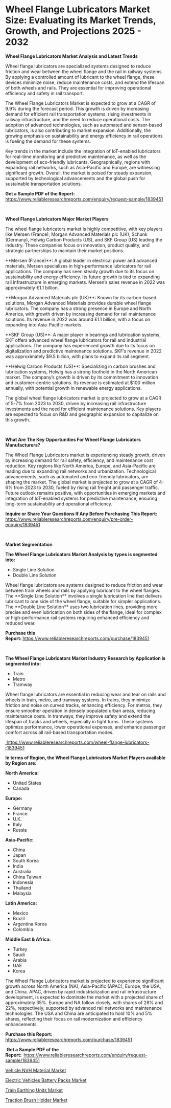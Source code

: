 <p><h1>Wheel Flange Lubricators Market Size: Evaluating its Market Trends, Growth, and Projections 2025 - 2032</h1></p><p><strong>Wheel Flange Lubricators Market Analysis and Latest Trends</strong></p>
<p><p>Wheel flange lubricators are specialized systems designed to reduce friction and wear between the wheel flange and the rail in railway systems. By applying a controlled amount of lubricant to the wheel flange, these devices minimize noise, reduce maintenance costs, and extend the lifespan of both wheels and rails. They are essential for improving operational efficiency and safety in rail transport.</p><p>The Wheel Flange Lubricators Market is expected to grow at a CAGR of 9.9% during the forecast period. This growth is driven by increasing demand for efficient rail transportation systems, rising investments in railway infrastructure, and the need to reduce operational costs. The adoption of advanced technologies, such as automated and sensor-based lubricators, is also contributing to market expansion. Additionally, the growing emphasis on sustainability and energy efficiency in rail operations is fueling the demand for these systems.</p><p>Key trends in the market include the integration of IoT-enabled lubricators for real-time monitoring and predictive maintenance, as well as the development of eco-friendly lubricants. Geographically, regions with expanding rail networks, such as Asia-Pacific and Europe, are witnessing significant growth. Overall, the market is poised for steady expansion, supported by technological advancements and the global push for sustainable transportation solutions.</p></p>
<p><strong>Get a Sample PDF of the Report:&nbsp;</strong> <a href="https://www.reliableresearchreports.com/enquiry/request-sample/1839451?utm_campaign=40&utm_medium=2&utm_source=Github&utm_content=ia&utm_term=24012025&utm_id=wheel-flange-lubricators">https://www.reliableresearchreports.com/enquiry/request-sample/1839451</a></p>
<p>&nbsp;</p>
<p><strong>Wheel Flange Lubricators Major Market Players</strong></p>
<p><p>The wheel flange lubricators market is highly competitive, with key players like Mersen (France), Morgan Advanced Materials plc (UK), Schunk (Germany), Helwig Carbon Products (US), and SKF Group (US) leading the industry. These companies focus on innovation, product quality, and strategic partnerships to maintain their market positions.</p><p>**Mersen (France)**: A global leader in electrical power and advanced materials, Mersen specializes in high-performance lubricators for rail applications. The company has seen steady growth due to its focus on sustainability and energy efficiency. Its future growth is tied to expanding rail infrastructure in emerging markets. Mersen’s sales revenue in 2022 was approximately €1.1 billion.</p><p>**Morgan Advanced Materials plc (UK)**: Known for its carbon-based solutions, Morgan Advanced Materials provides durable wheel flange lubricators. The company has a strong presence in Europe and North America, with growth driven by increasing demand for rail maintenance solutions. Its revenue in 2022 was around £1.1 billion, with a focus on expanding into Asia-Pacific markets.</p><p>**SKF Group (US)**: A major player in bearings and lubrication systems, SKF offers advanced wheel flange lubricators for rail and industrial applications. The company has experienced growth due to its focus on digitalization and predictive maintenance solutions. SKF’s revenue in 2022 was approximately $9.5 billion, with plans to expand its rail segment.</p><p>**Helwig Carbon Products (US)**: Specializing in carbon brushes and lubrication systems, Helwig has a strong foothold in the North American market. The company’s growth is driven by its commitment to innovation and customer-centric solutions. Its revenue is estimated at $100 million annually, with potential growth in renewable energy applications.</p><p>The global wheel flange lubricators market is projected to grow at a CAGR of 5-7% from 2023 to 2030, driven by increasing rail infrastructure investments and the need for efficient maintenance solutions. Key players are expected to focus on R&D and geographic expansion to capitalize on this growth.</p></p>
<p>&nbsp;</p>
<p><strong>What Are The Key Opportunities For Wheel Flange Lubricators Manufacturers?</strong></p>
<p><p>The Wheel Flange Lubricators market is experiencing steady growth, driven by increasing demand for rail safety, efficiency, and maintenance cost reduction. Key regions like North America, Europe, and Asia-Pacific are leading due to expanding rail networks and urbanization. Technological advancements, such as automated and eco-friendly lubricators, are shaping the market. The global market is projected to grow at a CAGR of 4-6% from 2023 to 2030, fueled by rising rail freight and passenger traffic. Future outlook remains positive, with opportunities in emerging markets and integration of IoT-enabled systems for predictive maintenance, ensuring long-term sustainability and operational efficiency.</p></p>
<p><strong>Inquire or Share Your Questions If Any Before Purchasing This Report:</strong> <a href="https://www.reliableresearchreports.com/enquiry/pre-order-enquiry/1839451?utm_campaign=40&utm_medium=2&utm_source=Github&utm_content=ia&utm_term=24012025&utm_id=wheel-flange-lubricators">https://www.reliableresearchreports.com/enquiry/pre-order-enquiry/1839451</a></p>
<p>&nbsp;</p>
<p><strong>Market Segmentation</strong></p>
<p><strong>The Wheel Flange Lubricators Market Analysis by types is segmented into:</strong></p>
<p><ul><li>Single Line Solution</li><li>Double Line Solution</li></ul></p>
<p><p>Wheel flange lubricators are systems designed to reduce friction and wear between train wheels and rails by applying lubricant to the wheel flanges. The **Single Line Solution** involves a single lubrication line that delivers lubricant to one side of the wheel flange, suitable for simpler applications. The **Double Line Solution** uses two lubrication lines, providing more precise and even lubrication on both sides of the flange, ideal for complex or high-performance rail systems requiring enhanced efficiency and reduced wear.</p></p>
<p><strong>Purchase this Report:&nbsp;</strong><a href="https://www.reliableresearchreports.com/purchase/1839451?utm_campaign=40&utm_medium=2&utm_source=Github&utm_content=ia&utm_term=24012025&utm_id=wheel-flange-lubricators">https://www.reliableresearchreports.com/purchase/1839451</a></p>
<p>&nbsp;</p>
<p><strong>The Wheel Flange Lubricators Market Industry Research by Application is segmented into:</strong></p>
<p><ul><li>Train</li><li>Metro</li><li>Tramway</li></ul></p>
<p><p>Wheel flange lubricators are essential in reducing wear and tear on rails and wheels in train, metro, and tramway systems. In trains, they minimize friction and noise on curved tracks, enhancing efficiency. For metros, they ensure smoother operation in densely populated urban areas, reducing maintenance costs. In tramways, they improve safety and extend the lifespan of tracks and wheels, especially in tight turns. These systems optimize performance, lower operational expenses, and enhance passenger comfort across all rail-based transportation modes.</p></p>
<p><a href="https://www.reliableresearchreports.com/wheel-flange-lubricators-r1839451?utm_campaign=40&utm_medium=2&utm_source=Github&utm_content=ia&utm_term=24012025&utm_id=wheel-flange-lubricators">&nbsp;https://www.reliableresearchreports.com/wheel-flange-lubricators-r1839451</a></p>
<p><strong>In terms of Region, the Wheel Flange Lubricators Market Players available by Region are:</strong></p>
<p>
    <p> <strong> North America: </strong>
        <ul>
            <li>United States</li>
            <li>Canada</li>
        </ul>
        </p> 
    <p> <strong> Europe: </strong>
        <ul>
            <li>Germany</li>
            <li>France</li>
            <li>U.K.</li>
            <li>Italy</li>
            <li>Russia</li>
        </ul>
        </p> 
    <p> <strong> Asia-Pacific: </strong>
        <ul>
            <li>China</li>
            <li>Japan</li>
            <li>South Korea</li>
            <li>India</li>
            <li>Australia</li>
            <li>China Taiwan</li>
            <li>Indonesia</li>
            <li>Thailand</li>
            <li>Malaysia</li>
        </ul>
        </p> 
    <p> <strong> Latin America: </strong>
        <ul>
            <li>Mexico</li>
            <li>Brazil</li>
            <li>Argentina Korea</li>
            <li>Colombia</li>
        </ul>
        </p> 
    <p> <strong> Middle East & Africa: </strong>
        <ul>
            <li>Turkey</li>
            <li>Saudi</li>
            <li>Arabia</li>
            <li>UAE</li>
            <li>Korea</li>
        </ul>
    </p>
    </p>
<p><p>The Wheel Flange Lubricators market is projected to experience significant growth across North America (NA), Asia-Pacific (APAC), Europe, the USA, and China. APAC, driven by rapid industrialization and rail infrastructure development, is expected to dominate the market with a projected share of approximately 35%. Europe and NA follow closely, with shares of 28% and 22%, respectively, supported by advanced rail networks and maintenance technologies. The USA and China are anticipated to hold 10% and 5% shares, reflecting their focus on rail modernization and efficiency enhancements.</p></p>
<p><strong>Purchase this Report: </strong><a href="https://www.reliableresearchreports.com/purchase/1839451?utm_campaign=40&utm_medium=2&utm_source=Github&utm_content=ia&utm_term=24012025&utm_id=wheel-flange-lubricators">https://www.reliableresearchreports.com/purchase/1839451</a></p>
<p>&nbsp;<strong>Get a Sample PDF of the Report:&nbsp;&nbsp;</strong><a href="https://www.reliableresearchreports.com/enquiry/request-sample/1839451?utm_campaign=40&utm_medium=2&utm_source=Github&utm_content=ia&utm_term=24012025&utm_id=wheel-flange-lubricators">https://www.reliableresearchreports.com/enquiry/request-sample/1839451</a></p>
<p><strong></strong></p>
<p><p><a href="https://github.com/lvaill871987/Market-Research-Report-List-1/blob/main/vehicle-nvh-material-market.md?utm_campaign=40&utm_medium=2&utm_source=Github&utm_content=ia&utm_term=24012025&utm_id=wheel-flange-lubricators">Vehicle NVH Material Market</a></p><p><a href="https://github.com/tanekacalderon743/Market-Research-Report-List-1/blob/main/electric-vehicles-battery-packs-market.md?utm_campaign=40&utm_medium=2&utm_source=Github&utm_content=ia&utm_term=24012025&utm_id=wheel-flange-lubricators">Electric Vehicles Battery Packs Market</a></p><p><a href="https://github.com/klaassenmackenzie6/Market-Research-Report-List-1/blob/main/train-earthing-units-market.md?utm_campaign=40&utm_medium=2&utm_source=Github&utm_content=ia&utm_term=24012025&utm_id=wheel-flange-lubricators">Train Earthing Units Market</a></p><p><a href="https://github.com/crosejeanetta00360/Market-Research-Report-List-1/blob/main/traction-brush-holder-market.md?utm_campaign=40&utm_medium=2&utm_source=Github&utm_content=ia&utm_term=24012025&utm_id=wheel-flange-lubricators">Traction Brush Holder Market</a></p></p>